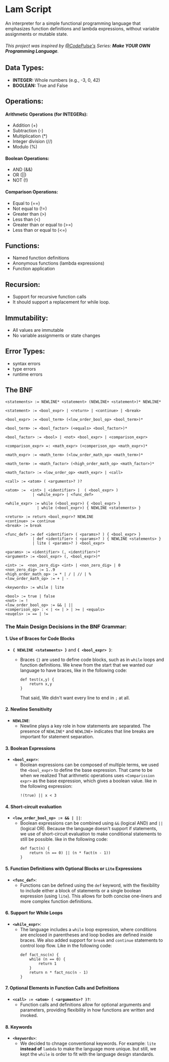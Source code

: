 # Lam Script

An interpreter for a simple functional programming language
that emphasizes function definitions and lambda expressions, without
variable assignments or mutable state.

###### This project was inspired by [@CodePulse&#39;s](https://www.youtube.com/@CodePulse) Series: **Make YOUR OWN Programming Language**.

## Data Types:

- **INTEGER:** Whole numbers (e.g., -3, 0, 42)
- **BOOLEAN:** True and False

## Operations:

#### Arithmetic Operations (for INTEGERs):

- Addition (+)
- Subtraction (-)
- Multiplication (*)
- Integer division (//)
- Modulo (%)

#### Boolean Operations:

* AND (&&)
* OR (||)
* NOT (!)

#### Comparison Operations:

* Equal to (==)
* Not equal to (!=)
* Greater than (>)
* Less than (<)
* Greater than or equal to (>=)
* Less than or equal to (<=)

## Functions:

- Named function definitions
- Anonymous functions (lambda expressions)
- Function application

## Recursion:

- Support for recursive function calls
- It should support a replacement for while loop.

## Immutability:

- All values are immutable
- No variable assignments or state changes

## Error Types:

- syntax errors
- type errors
- runtime errors

## The BNF

```
<statements> := NEWLINE* <statement> (NEWLINE+ <statement>)* NEWLINE*

<statement> := <bool_expr> | <return> | <continue> | <break>

<bool_expr> := <bool_term> (<low_order_bool_op> <bool_term>)*

<bool_term> := <bool_factor> (<equals> <bool_factor>)*

<bool_factor> := <bool> | <not> <bool_expr> | <comparison_expr>

<comparison_expr> =: <math_expr> (<comperison_op> <math_expr>)*

<math_expr> := <math_term> (<low_order_math_op> <math_term>)*

<math_term> := <math_factor> (<high_order_math_op> <math_factor>)* 

<math_factor> := <low_order_op> <math_expr> | <call>

<call> := <atom> ( <arguments>? )?

<atom> :=  <int> | <identifier> |  ( <bool_expr> ) 
            | <while_expr> | <func_def> 

<while_expr> := while (<bool_expr>) { <bool_expr> }
              | while (<bool_expr>) { NEWLINE <statements> }

<return> := return <bool_expr>? NEWLINE
<continue> := continue
<break> := break

<func_def> := def <identifier> ( <params>? ) { <bool_expr> }
            | def <identifier> ( <params>? ) { NEWLINE <statements> }
            | lite ( <params>? ) <bool_expr>

<params> := <identifier> (, <identifier>)*
<argument> := <bool_expr> (, <bool_expr>)*

<int> :=  <non_zero_dig> <int> | <non_zero_dig> | 0
<non_zero_dig> := 1..9
<high_order_math_op> := * | / | // | %
<low_order_math_op> := + | -

<keywords> := while | lite

<bool> := true | false
<not> := !
<low_order_bool_op> := && | ||
<comperison_op> : < | <= | > | >= | <equals>
<euqels> := == | != 
```

### The Main Design Decisions in the BNF Grammar:

#### 1. Use of Braces for Code Blocks

- **`{ NEWLINE <statements> }`** and **`{ <bool_expr> }`**:
  - Braces `{}` are used to define code blocks, such as in `while` loops and function definitions.
    We knew from the start that we wanted our language to have braces, like in the following code:

    ```
    def test(x,y) {
        return x,y
    }
    ```

    That said, We didn't want every line to end in `;` at all.

#### 2. Newline Sensitivity

- **`NEWLINE`**:
  - Newline plays a key role in how statements are separated. The presence of `NEWLINE*` and `NEWLINE+` indicates that line breaks are important for statement separation.

#### 3. Boolean Expressions
- **`<bool_expr>`**:
  - Boolean expressions can be composed of multiple terms, we used the `<bool_expr>` to define the base expression. That came to be when we realized That arithmetic operations uses `<Comparission expr>` as the base expression, which gives a boolean value. like in the following expression: 
    ```
    !(true) || x < 3
    ```

#### 4. Short-circuit evaluation

- **`<low_order_bool_op> := && | ||`**:
  - Boolean expressions can be combined using `&&` (logical AND) and `||` (logical OR). Because the language doesn't support if statements, we use of short-circuit evaluation to make conditional statements to still be possible. like in the following code:
    ```
    def fact(n) {
        return (n == 0) || (n * fact(n - 1))
    }
    ```

#### 5. Function Definitions with Optional Blocks or `Lite` Expressions

- **`<func_def>`**:
  - Functions can be defined using the `def` keyword, with the flexibility to include either a block of statements or a single boolean expression (using `lite`). This allows for both concise one-liners and more complex function definitions.

#### 6. Support for While Loops

- **`<while_expr>`**:
  - The language includes a `while` loop expression, where conditions are enclosed in parentheses and loop bodies are defined inside braces. We also added support for `break` and `continue` statements to control loop flow. Like in the following code:
    ```
    def fact_nsc(n) {
        while (n == 0) {
            return 1
        }
        return n * fact_nsc(n - 1)
    }
    ```

#### 7. Optional Elements in Function Calls and Definitions

- **`<call> := <atom> ( <arguments>? )?`**:
  - Function calls and definitions allow for optional arguments and parameters, providing flexibility in how functions are written and invoked.

#### 8. Keywords
- **`<keywords>`**:
    - We decided to chnage conventional keywords. For example: `lite` **instead of** `lambda` to make the language more unique. but still, we kept the `while` is order to fit with the language design standards.
